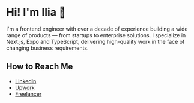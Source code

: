# Hi! I'm Ilia 👋

I'm a frontend engineer with over a decade of experience building a wide range of products — from startups to enterprise solutions. I specialize in Next.js, Expo and TypeScript, delivering high-quality work in the face of changing business requirements.

## How to Reach Me

* [LinkedIn](https://www.linkedin.com/in/iamursky/)
* [Upwork](https://www.upwork.com/freelancers/~01a612ca43b89af5d4)
* [Freelancer](https://www.freelancer.com/u/ievseev)
